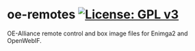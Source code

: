 oe-remotes [![License: GPL v3](https://img.shields.io/badge/License-GPLv3-blue.svg)](https://www.gnu.org/licenses/gpl-3.0)
==========
OE-Alliance remote control and box image files for Enimga2 and OpenWebIF.

